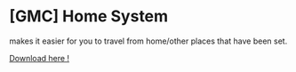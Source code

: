 <h1>[GMC] Home System</h1>

makes it easier for you to travel from home/other places that have been set.

<a href="https://GMCStudio.ddna.net/">Download here !</a>
